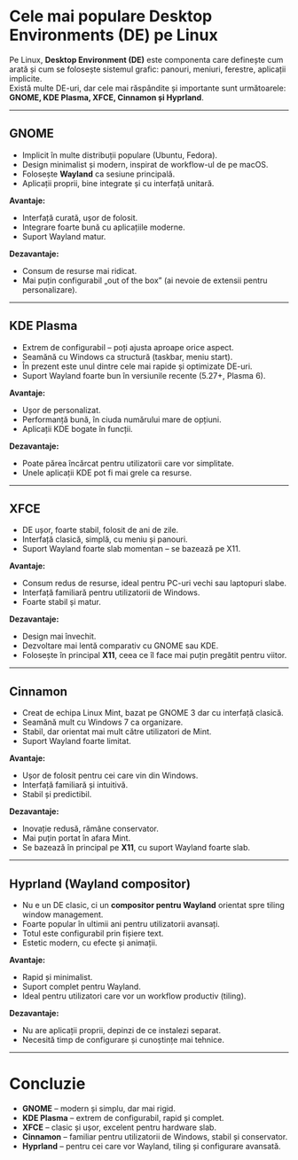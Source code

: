 # Cele mai populare Desktop Environments (DE) pe Linux

Pe Linux, **Desktop Environment (DE)** este componenta care definește cum arată și cum se folosește sistemul grafic: panouri, meniuri, ferestre, aplicații implicite.  
Există multe DE-uri, dar cele mai răspândite și importante sunt următoarele: **GNOME, KDE Plasma, XFCE, Cinnamon și Hyprland**.  

---

## GNOME

- Implicit în multe distribuții populare (Ubuntu, Fedora).  
- Design minimalist și modern, inspirat de workflow-ul de pe macOS.  
- Folosește **Wayland** ca sesiune principală.  
- Aplicații proprii, bine integrate și cu interfață unitară.  

**Avantaje:**  
- Interfață curată, ușor de folosit.  
- Integrare foarte bună cu aplicațiile moderne.  
- Suport Wayland matur.  

**Dezavantaje:**  
- Consum de resurse mai ridicat.  
- Mai puțin configurabil „out of the box” (ai nevoie de extensii pentru personalizare).  

---

## KDE Plasma

- Extrem de configurabil – poți ajusta aproape orice aspect.  
- Seamănă cu Windows ca structură (taskbar, meniu start).  
- În prezent este unul dintre cele mai rapide și optimizate DE-uri.  
- Suport Wayland foarte bun în versiunile recente (5.27+, Plasma 6).  

**Avantaje:**  
- Ușor de personalizat.  
- Performanță bună, în ciuda numărului mare de opțiuni.  
- Aplicații KDE bogate în funcții.  

**Dezavantaje:**  
- Poate părea încărcat pentru utilizatorii care vor simplitate.  
- Unele aplicații KDE pot fi mai grele ca resurse.  

---

## XFCE

- DE ușor, foarte stabil, folosit de ani de zile.  
- Interfață clasică, simplă, cu meniu și panouri.  
- Suport Wayland foarte slab momentan – se bazează pe X11.  

**Avantaje:**  
- Consum redus de resurse, ideal pentru PC-uri vechi sau laptopuri slabe.  
- Interfață familiară pentru utilizatorii de Windows.  
- Foarte stabil și matur.  

**Dezavantaje:**  
- Design mai învechit.  
- Dezvoltare mai lentă comparativ cu GNOME sau KDE.  
- Folosește în principal **X11**, ceea ce îl face mai puțin pregătit pentru viitor.  
---

## Cinnamon

- Creat de echipa Linux Mint, bazat pe GNOME 3 dar cu interfață clasică.  
- Seamănă mult cu Windows 7 ca organizare.  
- Stabil, dar orientat mai mult către utilizatori de Mint.  
- Suport Wayland foarte limitat.  

**Avantaje:**  
- Ușor de folosit pentru cei care vin din Windows.  
- Interfață familiară și intuitivă.  
- Stabil și predictibil.  

**Dezavantaje:**  
- Inovație redusă, rămâne conservator.  
- Mai puțin portat în afara Mint.
- Se bazează în principal pe **X11**, cu suport Wayland foarte slab.  

---

## Hyprland (Wayland compositor)

- Nu e un DE clasic, ci un **compositor pentru Wayland** orientat spre tiling window management.  
- Foarte popular în ultimii ani pentru utilizatorii avansați.  
- Totul este configurabil prin fișiere text.  
- Estetic modern, cu efecte și animații.  

**Avantaje:**  
- Rapid și minimalist.  
- Suport complet pentru Wayland.  
- Ideal pentru utilizatori care vor un workflow productiv (tiling).  

**Dezavantaje:**  
- Nu are aplicații proprii, depinzi de ce instalezi separat.  
- Necesită timp de configurare și cunoștințe mai tehnice.  

---

# Concluzie

- **GNOME** – modern și simplu, dar mai rigid.  
- **KDE Plasma** – extrem de configurabil, rapid și complet.  
- **XFCE** – clasic și ușor, excelent pentru hardware slab.  
- **Cinnamon** – familiar pentru utilizatorii de Windows, stabil și conservator.  
- **Hyprland** – pentru cei care vor Wayland, tiling și configurare avansată.  
